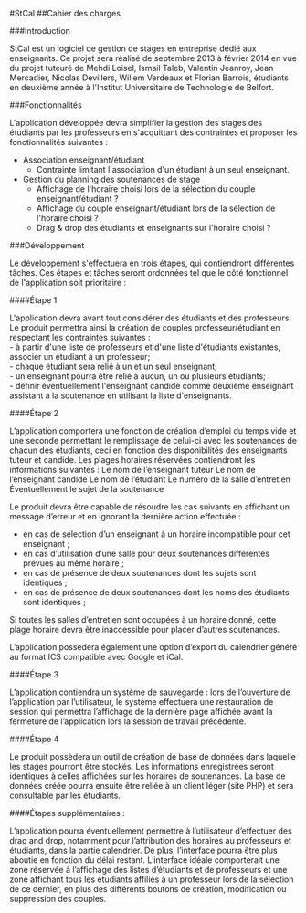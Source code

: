 #StCal
##Cahier des charges



###Introduction

StCal est un logiciel de gestion de stages en entreprise dédié aux enseignants. Ce projet sera réalisé de septembre 2013 à février 2014 en vue du projet tuteuré de Mehdi Loisel, Ismail Taleb, Valentin Jeanroy, Jean Mercadier, Nicolas Devillers, Willem Verdeaux et Florian Barrois, étudiants en deuxième année à l'Institut Universitaire de Technologie de Belfort. 



###Fonctionnalités

L'application développée devra simplifier la gestion des stages des étudiants par les professeurs en s'acquittant des contraintes et proposer les fonctionnalités suivantes :

- Association enseignant/étudiant
    - Contrainte limitant l'association d'un étudiant à un seul enseignant.
- Gestion du planning des soutenances de stage
    - Affichage de l'horaire choisi lors de la sélection du couple enseignant/étudiant ?
    - Affichage du couple enseignant/étudiant lors de la sélection de l'horaire choisi ?    
    - Drag & drop des étudiants et enseignants sur l'horaire choisi ?






###Développement

Le développement s'effectuera en trois étapes, qui contiendront différentes tâches. Ces étapes et tâches seront ordonnées tel que le côté fonctionnel de l'application soit prioritaire :

####Étape 1

L'application devra avant tout considérer des étudiants et des professeurs. Le produit permettra ainsi la création de couples professeur/étudiant en respectant les contraintes suivantes :  
        - à partir d'une liste de professeurs et d'une liste d'étudiants existantes, associer un étudiant à un professeur;  
        - chaque étudiant sera relié à un et un seul enseignant;  
        - un enseignant pourra être relié à aucun, un ou plusieurs étudiants;  
        - définir éventuellement l'enseignant candide comme deuxième enseignant assistant à la soutenance en utilisant la liste d'enseignants.
                
####Étape 2

L’application comportera une fonction de création d’emploi du temps vide et une seconde permettant le remplissage de celui-ci avec les soutenances de chacun des étudiants, ceci en fonction des disponibilités des enseignants tuteur et candide.
Les plages horaires réservées contiendront les informations suivantes :
Le nom de l’enseignant tuteur
Le nom de l’enseignant candide
Le nom de l’étudiant
Le numéro de la salle d’entretien
Éventuellement le sujet de la soutenance



Le produit devra être capable de résoudre les cas suivants en affichant un message d’erreur et en ignorant la dernière action effectuée :
- en cas de sélection d’un enseignant à un horaire incompatible pour cet enseignant ;
- en cas d’utilisation d’une salle pour deux soutenances différentes prévues au même horaire ;
- en cas de présence de deux soutenances dont les sujets sont identiques ;
- en cas de présence de deux soutenances dont les noms des étudiants sont identiques ;

Si toutes les salles d’entretien sont occupées à un horaire donné, cette plage horaire devra être inaccessible pour placer d’autres soutenances. 

L’application possèdera également une option d’export du calendrier généré au format ICS compatible avec Google et iCal.

####Étape 3

L’application contiendra un système de sauvegarde : lors de l’ouverture de l’application par l’utilisateur, le système effectuera une restauration de session qui permettra l’affichage de la dernière page affichée avant la fermeture de l’application lors la session de travail précédente.

####Étape 4

Le produit possèdera un outil de création de base de données dans laquelle les stages pourront être stockés. Les informations enregistrées seront identiques à celles affichées sur les horaires de soutenances.
La base de données créée pourra ensuite être reliée à un client léger (site PHP) et sera consultable par les étudiants.

####Étapes supplémentaires :

L’application pourra éventuellement permettre à l’utilisateur d’effectuer des drag and drop, notamment pour l’attribution des horaires au professeurs et étudiants, dans la partie calendrier.
De plus, l’interface pourra être plus aboutie en fonction du délai restant.
L’interface idéale comporterait une zone réservée à l’affichage des listes d’étudiants et de professeurs et une zone affichant tous les étudiants affiliés à un professeur lors de la sélection de ce dernier, en plus des différents boutons de création, modification ou suppression des couples.